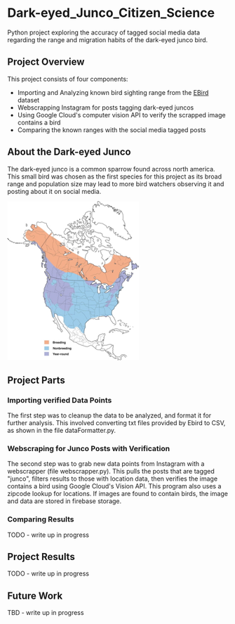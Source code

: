 # Dark-eyed_Junco_Citizen_Science
Python project exploring the accuracy of tagged social media data regarding the range and migration habits of the dark-eyed junco bird.

## Project Overview
This project consists of four components:
* Importing and Analyzing known bird sighting range from the [EBird](https://ebird.org/home) dataset
* Webscrapping Instagram for posts tagging dark-eyed juncos
* Using Google Cloud's computer vision API to verify the scrapped image contains a bird
* Comparing the known ranges with the social media tagged posts

## About the Dark-eyed Junco
The dark-eyed junco is a common sparrow found across north america. This small bird was chosen as the first species for this project as its broad range and population size may lead to more bird watchers observing it and posting about it on social media. 

<img src="https://github.com/ckresnye/Dark-eyed_Junco_Citizen_Science/blob/main/images/dark-eyed-junco-range.jpg" alt="Dark Eyed Junco Range" width="300px">

## Project Parts
### Importing verified Data Points
The first step was to cleanup the data to be analyzed, and format it for further analysis. This involved converting txt files provided by Ebird to CSV, as shown in the file dataFormatter.py.

### Webscraping for Junco Posts with Verification
The second step was to grab new data points from Instagram with a webscrapper (file webscrapper.py). This pulls the posts that are tagged "junco", filters results to those with location data, then verifies the image contains a bird using Google Cloud's Vision API. This program also uses a zipcode lookup for locations. If images are found to contain birds, the image and data are stored in firebase storage.

### Comparing Results
TODO - write up in progress

## Project Results
TODO - write up in progress

## Future Work
TBD - write up in progress

